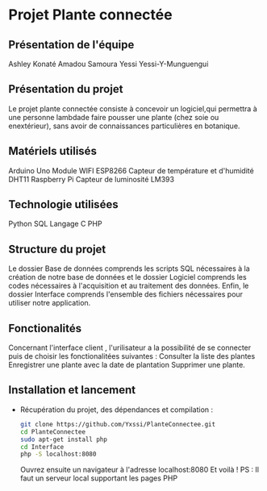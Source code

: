# Projet Plante connectée
## Présentation de l'équipe
Ashley Konaté
Amadou Samoura
Yessi Yessi-Y-Munguengui

## Présentation du projet 
Le projet plante connectée consiste à 
concevoir un logiciel,qui permettra à une personne lambdade faire pousser une plante (chez soie ou enextérieur), sans
avoir de connaissances particulières en botanique.

## Matériels utilisés
Arduino Uno
Module WIFI ESP8266
Capteur de température et d'humidité DHT11
Raspberry Pi
Capteur de luminosité LM393

## Technologie utilisées 
Python
SQL
Langage C
PHP

## Structure du projet 
Le dossier Base de données comprends les scripts SQL nécessaires à la création de notre base de données et le dossier Logiciel comprends les codes nécessaires à l'acquisition et au traitement des données. Enfin, le dossier Interface comprends l'ensemble des fichiers nécessaires pour utiliser notre application.

## Fonctionalités
Concernant l'interface client , l'urilisateur a la possibilité de se connecter puis de choisir les fonctionalitées suivantes :
Consulter la liste des plantes
Enregistrer une plante avec la date de plantation
Supprimer une plante.
## Installation et lancement
* Récupération du projet, des dépendances et compilation :

    ```bash
    git clone https://github.com/Yxssi/PlanteConnectee.git
    cd PlanteConnectee
    sudo apt-get install php
    cd Interface
    php -S localhost:8080
     ```
     Ouvrez ensuite un navigateur à l'adresse localhost:8080
     Et voilà ! 
  PS :  Il faut un serveur local supportant les pages PHP


